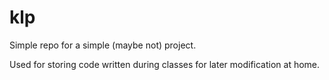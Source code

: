 # klp
Simple repo for a simple (maybe not) project.

Used for storing code written during classes for later modification at home.

